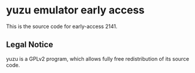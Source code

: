 yuzu emulator early access
=============

This is the source code for early-access 2141.

## Legal Notice

yuzu is a GPLv2 program, which allows fully free redistribution of its source code.